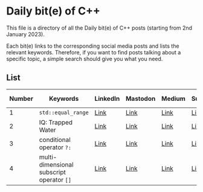 # Daily bit(e) of C++

This file is a directory of all the Daily bit(e) of C++ posts (starting from 2nd January 2023).

Each bit(e) links to the corresponding social media posts and lists the relevant keywords.
Therefore, if you want to find posts talking about a specific topic, a simple search should give you what you need.

## List

| Number | Keywords | LinkedIn | Mastodon | Medium | Substack | Compiler Explorer |
|---     |---       |---       |---       |---     |---       | ---               |
| 1 | `std::equal_range` | [Link](https://www.linkedin.com/feed/update/urn:li:activity:7015738608712044544/) | [Link](https://hachyderm.io/@simontoth/109620913797164208) | [Link](https://medium.com/@simontoth/daily-bit-e-of-c-1-20dc3cfac63) | [Link](https://simontoth.substack.com/p/daily-bite-of-c-1) | [Link](https://godbolt.org/z/EPdoEdGYW) |
| 2 | IQ: Trapped Water | [Link](https://www.linkedin.com/feed/update/urn:li:activity:7016101216220762112/) | [Link](https://hachyderm.io/@simontoth/109626576231244637) | [Link](https://medium.com/@simontoth/daily-bit-e-of-c-trapped-water-fb9d37b5f4ac) | [Link](https://simontoth.substack.com/p/daily-bite-of-c-trapped-water) | [Link](https://godbolt.org/z/azoMjE4cc) |
| 3 | conditional operator `?:` | [Link](https://www.linkedin.com/feed/update/urn:li:activity:7016463294181855232/) | [Link](https://hachyderm.io/@simontoth/109632238439362067) | [Link](https://medium.com/@simontoth/daily-bit-e-of-c-conditional-operator-6a93e88cbec9) | [Link](https://simontoth.substack.com/p/daily-bite-of-c-conditional-operator) | [Link](https://godbolt.org/z/T8rxnzG64) 
| 4 | multi-dimensional subscript operator `[]` | [Link](https://www.linkedin.com/feed/update/urn:li:activity:7016825936255803392/) | [Link](https://hachyderm.io/@simontoth/109637900731019151) | [Link](https://medium.com/@simontoth/daily-bit-e-of-c-c-23-multi-dimensional-subscript-operator-3883054b1157) | [Link](https://simontoth.substack.com/p/daily-bite-of-c-c23-multi-dimensional) | [Link](https://godbolt.org/z/c6Kdf7dE4) |
